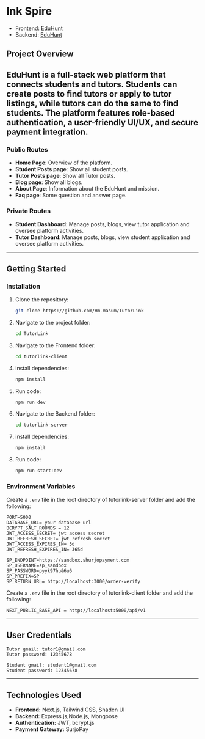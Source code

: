 # Ink Spire

- Frontend: [EduHunt](https://tutorlink-client.vercel.app/)
- Backend: [EduHunt](https://tutorlink-server-pi.vercel.app/api/v1)

## Project Overview

EduHunt is a full-stack web platform that connects students and tutors. Students can create posts to find tutors or apply to tutor listings, while tutors can do the same to find students. The platform features role-based authentication, a user-friendly UI/UX, and secure payment integration.
---
### Public Routes

- **Home Page**: Overview of the platform.
- **Student Posts page**: Show all student posts. 
- **Tutor Posts page**: Show all Tutor posts. 
- **Blog page**:  Show all blogs.
- **About Page**: Information about the EduHunt and mission.
- **Faq page**: Some question and answer page.

### Private Routes
- **Student Dashboard**: Manage posts, blogs, view tutor application and oversee platform activities.
- **Tutor Dashboard**: Manage posts, blogs, view student application and oversee platform activities.
---

## Getting Started
### Installation

1. Clone the repository:
   ```sh
   git clone https://github.com/Hm-masum/TutorLink
   ```
2. Navigate to the project folder:
   ```sh
   cd TutorLink
   ```
3. Navigate to the Frontend folder:
   ```sh
   cd tutorlink-client
   ```
4. install dependencies:
   ```sh
   npm install 
   ```
5. Run code:
   ```sh
   npm run dev 
   ```
6. Navigate to the Backend folder:
   ```sh
   cd tutorlink-server
   ```
7. install dependencies:
   ```sh
   npm install 
   ```
8. Run code:
   ```sh
   npm run start:dev 
   ```

### Environment Variables
Create a  `.env` file in the root directory of tutorlink-server folder and add the following:
```
PORT=5000
DATABASE_URL= your database url
BCRYPT_SALT_ROUNDS = 12
JWT_ACCESS_SECRET= jwt access secret
JWT_REFRESH_SECRET= jwt refresh secret
JWT_ACCESS_EXPIRES_IN= 5d
JWT_REFRESH_EXPIRES_IN= 365d

SP_ENDPOINT=https://sandbox.shurjopayment.com
SP_USERNAME=sp_sandbox
SP_PASSWORD=pyyk97hu&6u6
SP_PREFIX=SP
SP_RETURN_URL= http://localhost:3000/order-verify
```
Create a  `.env` file in the root directory of tutorlink-client folder and add the following:
```
NEXT_PUBLIC_BASE_API = http://localhost:5000/api/v1
```
---
## User Credentials
```
Tutor gmail: tutor1@gmail.com
Tutor password: 12345678

Student gmail: student1@gmail.com
Student password: 12345678
```
---

## Technologies Used

- **Frontend:** Next.js, Tailwind CSS, Shadcn UI
- **Backend:** Express.js,Node.js, Mongoose
- **Authentication:** JWT, bcrypt.js
- **Payment Gateway:** SurjoPay
